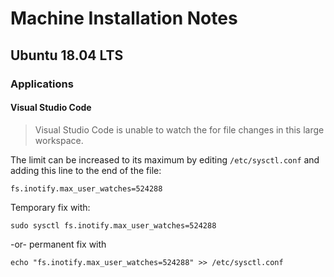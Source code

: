 # Machine Installation Notes
## Ubuntu 18.04 LTS

### Applications

#### Visual Studio Code

> Visual Studio Code is unable to watch the for file changes in this large workspace.

The limit can be increased to its maximum by editing `/etc/sysctl.conf` and adding this line to the end of the file:

```
fs.inotify.max_user_watches=524288
```

Temporary fix with:

```
sudo sysctl fs.inotify.max_user_watches=524288
```

-or- permanent fix with

```
echo "fs.inotify.max_user_watches=524288" >> /etc/sysctl.conf
```
